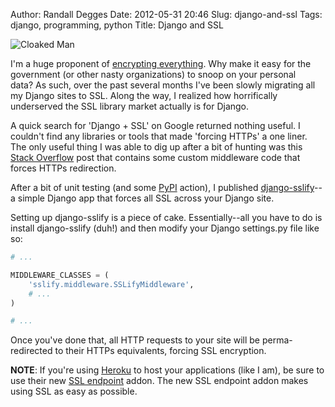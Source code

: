 Author: Randall Degges
Date: 2012-05-31 20:46
Slug: django-and-ssl
Tags: django, programming, python
Title: Django and SSL


![Cloaked Man][]

I'm a huge proponent of [encrypting everything][]. Why make it easy for the
government (or other nasty organizations) to snoop on your personal data? As
such, over the past several months I've been slowly migrating all my Django
sites to SSL. Along the way, I realized how horrifically underserved the SSL
library market actually is for Django.

A quick search for 'Django + SSL' on Google returned nothing useful. I couldn't
find any libraries or tools that made 'forcing HTTPs' a one liner. The only
useful thing I was able to dig up after a bit of hunting was this
[Stack Overflow][] post that contains some custom middleware code that forces
HTTPs redirection.

After a bit of unit testing (and some [PyPI][] action), I published
[django-sslify][]--a simple Django app that forces all SSL across your Django
site.

Setting up django-sslify is a piece of cake. Essentially--all you have to do is
install django-sslify (duh!) and then modify your Django settings.py file like
so:

``` python
# ...

MIDDLEWARE_CLASSES = (
    'sslify.middleware.SSLifyMiddleware',
    # ...
)

# ...
```

Once you've done that, all HTTP requests to your site will be perma-redirected
to their HTTPs equivalents, forcing SSL encryption.

**NOTE**: If you're using [Heroku][] to host your applications (like I am), be
sure to use their new [SSL endpoint][] addon. The new SSL endpoint addon makes
using SSL as easy as possible.


  [Cloaked Man]: /static/images/cloaked-man.png "Cloaked Man Sketch"
  [encrypting everything]: http://www.codinghorror.com/blog/2012/02/should-all-web-traffic-be-encrypted.html "Encrypt Everything"
  [Stack Overflow]: http://stackoverflow.com/questions/8436666/how-to-make-python-on-heroku-https-only "Django + SSL"
  [PyPI]: http://pypi.python.org/pypi "PyPI"
  [django-sslify]: https://github.com/rdegges/django-sslify "django-sslify"
  [Heroku]: http://www.heroku.com/ "Heroku"
  [SSL endpoint]: https://devcenter.heroku.com/articles/ssl-endpoint "Heroku SSL Endpoint"
